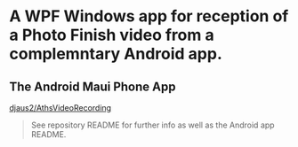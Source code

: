 # A WPF Windows app for reception of a Photo Finish video from a complemntary Android app.

## The Android Maui Phone App

[djaus2/AthsVideoRecording](https://github.com/djaus2/AthsVideoRecording)

> See repository README for further info as well as the Android app README.
